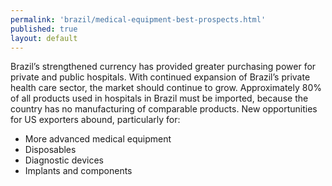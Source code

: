 ```yaml
---
permalink: 'brazil/medical-equipment-best-prospects.html'
published: true
layout: default
---
```

Brazil’s strengthened currency has provided greater purchasing power for private and public hospitals. With continued expansion of Brazil’s private health care sector, the market should continue to grow. Approximately 80% of all products used in hospitals in Brazil must be imported, because the country has no manufacturing of comparable products. New opportunities for US exporters abound, particularly for:

* More advanced medical equipment 
* Disposables 
* Diagnostic devices
* Implants and components

